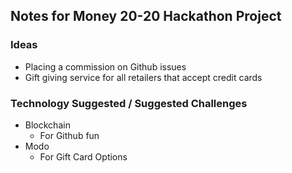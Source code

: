 ## Notes for Money 20-20 Hackathon Project

### Ideas
- Placing a commission on Github issues
- Gift giving service for all retailers that accept credit cards



### Technology Suggested / Suggested Challenges
- Blockchain
    - For Github fun
- Modo
    - For Gift Card Options
